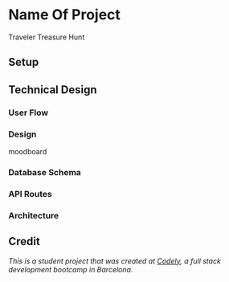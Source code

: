 # Name Of Project

Traveler Treasure Hunt

## Setup

## Technical Design

### User Flow

### Design

moodboard

### Database Schema

### API Routes

### Architecture

## Credit

​*This is a student project that was
created at [Codely](http://codely.tech), a full stack development bootcamp in Barcelona.*
